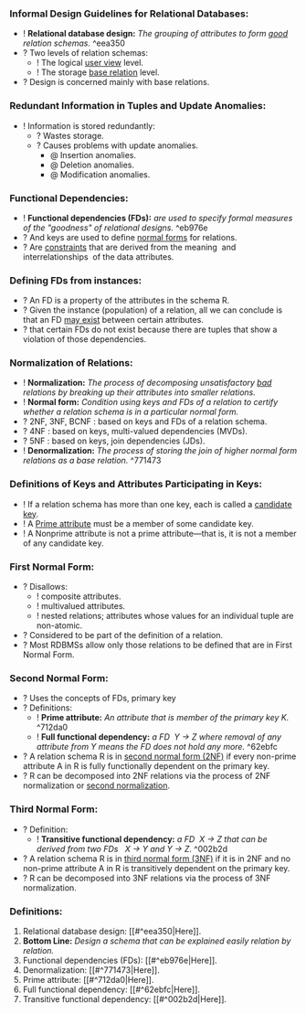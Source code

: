 ### **Informal Design Guidelines for Relational Databases:**
- ! **Relational database design:** *The grouping of attributes to form <u>good</u> relation schemas.* ^eea350
- ? Two levels of relation schemas:
	- ! The logical <u>user view</u> level.
	- ! The storage <u>base relation</u> level.
- ? Design is concerned mainly with base relations.

### **Redundant Information in Tuples and Update Anomalies:**
- ! Information is stored redundantly:
	- ? Wastes storage.
	- ? Causes problems with update anomalies.
		- @ Insertion anomalies.
		- @ Deletion anomalies.
		- @ Modification anomalies.

### **Functional Dependencies:**
- ! **Functional dependencies (FDs):** *are used to specify formal measures of the "goodness" of relational designs.* ^eb976e
- ? And keys are used to define <u>normal forms</u> for relations.
- ? Are <u>constraints</u> that are derived from the meaning  and interrelationships  of the data attributes.

### **Defining FDs from instances:**
- ? An FD is a property of the attributes in the schema R.
- ? Given the instance (population) of a relation, all we can conclude is that an FD <u>may exist</u> between certain attributes.
- ? that certain FDs do not exist because there are tuples that show a violation of those dependencies.

### **Normalization of Relations:**
- ! **Normalization:** *The process of decomposing unsatisfactory <u>bad</u> relations by breaking up their attributes into smaller relations.*
- ! **Normal form:** *Condition using keys and FDs of a relation to certify whether a relation schema is in a particular normal form.*
- ? 2NF, 3NF, BCNF : based on keys and FDs of a relation schema.
- ? 4NF : based on keys, multi-valued dependencies (MVDs).
- ? 5NF : based on keys, join dependencies (JDs).
- ! **Denormalization:** *The process of storing the join of higher normal form relations as a base relation.* ^771473

### **Definitions of Keys and Attributes Participating in Keys:**
- ! If a relation schema has more than one key, each is called a <u>candidate key</u>.
- ! A <u>Prime attribute</u> must be a member of some candidate key.
- ! A Nonprime attribute is not a prime attribute—that is, it is not a member of any candidate key.

### **First Normal Form:**
- ? Disallows:
	- ! composite attributes.
	- ! multivalued attributes.
	- ! nested relations; attributes whose values for an individual tuple are non-atomic.
- ? Considered to be part of the definition of a relation.
- ? Most RDBMSs allow only those relations to be defined that are in First Normal Form.

### **Second Normal Form:**
- ? Uses the concepts of FDs, primary key
- ? Definitions:
	- ! **Prime attribute:** *An attribute that is member of the primary key K.* ^712da0
	- ! **Full functional dependency:** *a FD  Y -> Z where removal of any attribute from Y means the FD does not hold any more.* ^62ebfc
- ? A relation schema R is in <u>second normal form (2NF)</u> if every non-prime attribute A in R is fully functionally dependent on the primary key.
- ? R can be decomposed into 2NF relations via the process of 2NF normalization or <u>second normalization</u>.

### **Third Normal Form:**
- ? Definition:
	- ! **Transitive functional dependency:** *a FD  X -> Z that can be derived from two FDs   X -> Y and Y -> Z.* ^002b2d
- ? A relation schema R is in <u>third normal form (3NF)</u> if it is in 2NF and no non-prime attribute A in R is transitively dependent on the primary key.
- ? R can be decomposed into 3NF relations via the process of 3NF normalization.

### **Definitions:**
1. Relational database design: [[#^eea350|Here]].
2. **Bottom Line:** *Design a schema that can be explained easily relation by relation.*
3. Functional dependencies (FDs): [[#^eb976e|Here]].
4. Denormalization: [[#^771473|Here]].
5. Prime attribute: [[#^712da0|Here]].
6. Full functional dependency: [[#^62ebfc|Here]].
7. Transitive functional dependency: [[#^002b2d|Here]].